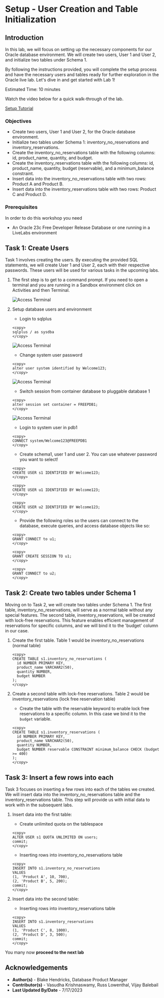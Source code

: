 # Setup - User Creation and Table Initialization

## Introduction

In this lab, we will focus on setting up the necessary components for our Oracle database environment. We will create two users, User 1 and User 2, and initialize two tables under Schema 1.

By following the instructions provided, you will complete the setup process and have the necessary users and tables ready for further exploration in the Oracle live lab. Let's dive in and get started with Lab 1!

Estimated Time: 10 minutes

Watch the video below for a quick walk-through of the lab.

[Setup Tutorial](videohub:1_rkprm8hq)

### Objectives

* Create two users, User 1 and User 2, for the Oracle database environment.
* Initialize two tables under Schema 1: inventory\_no\_reservations and inventory\_reservations.
* Create the inventory\_no\_reservations table with the following columns: id, product\_name, quantity, and budget.
* Create the inventory\_reservations table with the following columns: id, product\_name, quantity, budget (reservable), and a minimum_balance constraint.
* Insert data into the inventory\_no\_reservations table with two rows: Product A and Product B.
* Insert data into the inventory\_reservations table with two rows: Product C and Product D.

### Prerequisites

In order to do this workshop you need
* An Oracle 23c Free Developer Release Database or one running in a LiveLabs environment

## Task 1: Create Users

Task 1 involves creating the users. By executing the provided SQL statements, we will create User 1 and User 2, each with their respective passwords. These users will be used for various tasks in the upcoming labs.

1. The first step is to get to a command prompt. If you need to open a terminal and you are running in a Sandbox environment click on Activities and then Terminal.

    ![Access Terminal](images/open-terminal.png "Terminal")

2. Setup database users and environment

    * Login to sqlplus
    ```
    <copy>
    sqlplus / as sysdba
    </copy>
    ```
    ![Access Terminal](images/connect-db-sysdba1.png "Terminal")

    * Change system user password

    ```
    <copy>
    alter user system identified by Welcome123;
    </copy>
    ```
    ![Access Terminal](images/alter-user.png "Terminal")

    * Switch session from container database to pluggable database 1
    ```
    <copy>
    alter session set container = FREEPDB1;
    </copy>
    ```

    ![Access Terminal](images/alter-session1.png "Terminal")


    * Login to system user in pdb1

    ```
    <copy>
    CONNECT system/Welcome123@FREEPDB1
    </copy>
    ```

    * Create schema1, user 1 and user 2. You can use whatever password you want to select!

    ```
    <copy>
    CREATE USER s1 IDENTIFIED BY Welcome123;
    </copy>
    ```

    ```
    <copy>
    CREATE USER u1 IDENTIFIED BY Welcome123;
    </copy>
    ```

    ```
    <copy>
    CREATE USER u2 IDENTIFIED BY Welcome123;
    </copy>
    ```

    * Provide the following roles so the users can connect to the database, execute queries, and access database objects like so:

    ```
    <copy>
    GRANT CONNECT to u1;
    </copy>
    ```

    ```
    <copy>
    GRANT CREATE SESSION TO u1;
    </copy>
    ```

    ```
    <copy>
    GRANT CONNECT to u2;
    </copy>
    ```

## Task 2: Create two tables under Schema 1

Moving on to Task 2, we will create two tables under Schema 1. The first table, inventory\_no\_reservations, will serve as a normal table without any special features. The second table, inventory\_reservations, will be created with lock-free reservations. This feature enables efficient management of reservations for specific columns, and we will bind it to the 'budget' column in our case.

1. Create the first table. Table 1 would be inventory\_no\_reservations (normal table)

    ```
    <copy>
    CREATE TABLE s1.inventory_no_reservations (
      id NUMBER PRIMARY KEY,
      product_name VARCHAR2(50),
      quantity NUMBER,
      budget NUMBER
    );
    </copy>
    ```

2. Create a second table with lock-free reservations. Table 2 would be inventory\_reservations (lock free reservation table)

    * Create the table with the reservable keyword to enable lock free reservations to a specific column. In this case we bind it to the `budget` variable.

    ```
    <copy>
    CREATE TABLE s1.inventory_reservations (
      id NUMBER PRIMARY KEY,
      product_name VARCHAR2(50),
      quantity NUMBER,
      budget NUMBER reservable CONSTRAINT minimum_balance CHECK (budget >= 400)
    );
    </copy>
    ```

## Task 3: Insert a few rows into each

Task 3 focuses on inserting a few rows into each of the tables we created. We will insert data into the inventory\_no\_reservations table and the inventory\_reservations table. This step will provide us with initial data to work with in the subsequent labs.

1. Insert data into the first table:

    * Create unlimited quota on the tablespace
    ```
    <copy>
    ALTER USER s1 QUOTA UNLIMITED ON users;
    commit;
    </copy>
    ```

    * Inserting rows into inventory\_no\_reservations table

    ```
    <copy>
    INSERT INTO s1.inventory_no_reservations
    VALUES
    (1, 'Product A', 10, 700), 
    (2, 'Product B', 5, 200);
    commit;
    </copy>
    ```


2. Insert data into the second table:

    * Inserting rows into inventory\_reservations table

    ```
    <copy>
    INSERT INTO s1.inventory_reservations
    VALUES
    (1, 'Product C', 8, 1000), 
    (2, 'Product D', 3, 500);
    commit;
    </copy>
    ```

You many now **proceed to the next lab**

## Acknowledgements

* **Author(s)** - Blake Hendricks, Database Product Manager
* **Contributor(s)** - Vasudha Krishnaswamy, Russ Lowenthal, Vijay Balebail
* **Last Updated By/Date** - 7/17/2023